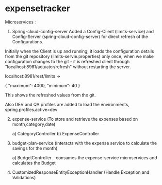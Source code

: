 # expensetracker

Microservices :

1) Spring-cloud-config-server
Added a Config-Client (limits-service) and Config-Server (spring-cloud-config-server) for direct refresh of the Configurations.
 
 Initially when the Client is up and running, it loads the configuration details from the git repository (limits-servie.properties) only    once, when we make configuration changes to the git - it is refreshed client through "localhost:8981/actuator/refresh" without restarting the server.
 
 localhost:8981/rest/limits -> 
 
 {
"maximum": 4000,
"minimum": 40
}

This shows the refreshed values from the git.

Also DEV and QA profiles are added to load the environments, spring.profiles.active=dev

2) expense-service         (To store and retrieve the expenses based on month,category,date)

   a) CategoryController
   b) ExpenseController
   
3) budget-plan-service         (interacts with the expense service to calculate the savings for the month)
 
   a) BudgetController   - consumes the expense-service microservices and calculates the Budget

 4) CustomizedResponseEntityExceptionHandler (Handle Exception and Validations)
    
